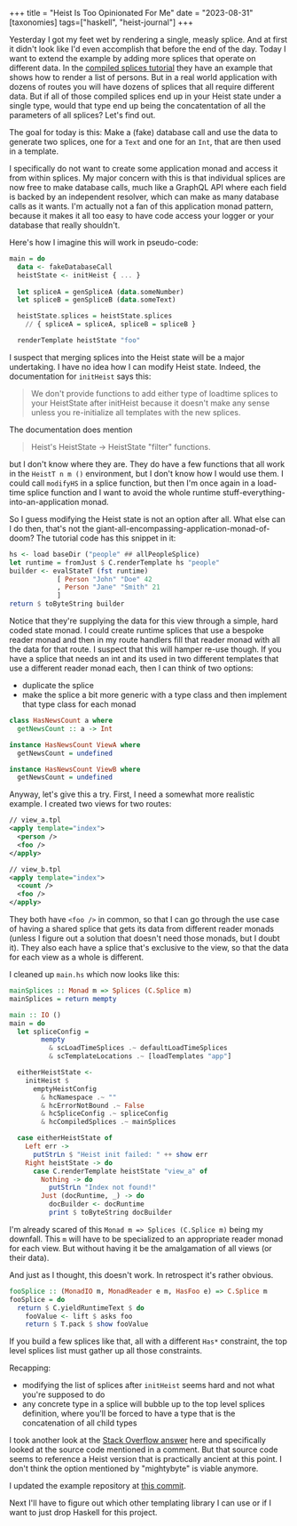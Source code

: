 +++
title = "Heist Is Too Opinionated For Me"
date = "2023-08-31"
[taxonomies]
tags=["haskell", "heist-journal"]
+++

Yesterday I got my feet wet by rendering a single, measly splice. And at first it didn't look like I'd even accomplish that before the end of the day. Today I want to extend the example by adding more splices that operate on different data. In the [compiled splices tutorial](http://snapframework.com/docs/tutorials/compiled-splices) they have an example that shows how to render a list of persons. But in a real world application with dozens of routes you will have dozens of splices that all require different data. But if all of those compiled splices end up in your Heist state under a single type, would that type end up being the concatentation of all the parameters of all splices? Let's find out.

The goal for today is this: Make a (fake) database call and use the data to generate two splices, one for a `Text` and one for an `Int`, that are then used in a template.

I specifically do not want to create some application monad and access it from within splices. My major concern with this is that individual splices are now free to make database calls, much like a GraphQL API where each field is backed by an independent resolver, which can make as many database calls as it wants. I'm actually not a fan of this application monad pattern, because it makes it all too easy to have code access your logger or your database that really shouldn't.

Here's how I imagine this will work in pseudo-code:

```haskell
main = do
  data <- fakeDatabaseCall
  heistState <- initHeist { ... }
  
  let spliceA = genSpliceA (data.someNumber)
  let spliceB = genSpliceB (data.someText)

  heistState.splices = heistState.splices
    // { spliceA = spliceA, spliceB = spliceB }

  renderTemplate heistState "foo"
```

I suspect that merging splices into the Heist state will be a major undertaking. I have no idea how I can modify Heist state. Indeed, the documentation for `initHeist` says this:
> We don't provide functions to add either type of loadtime splices to your HeistState after initHeist because it doesn't make any sense unless you re-initialize all templates with the new splices.

The documentation does mention
>  Heist's HeistState -> HeistState "filter" functions. 

but I don't know where they are. They do have a few functions that all work in the `HeistT n m ()` environment, but I don't know how I would use them. I could call `modifyHS` in a splice function, but then I'm once again in a load-time splice function and I want to avoid the whole runtime stuff-everything-into-an-application monad.

So I guess modifying the Heist state is not an option after all. What else can I do then, that's not the giant-all-encompassing-application-monad-of-doom? The tutorial code has this snippet in it:

```haskell
hs <- load baseDir ("people" ## allPeopleSplice)
let runtime = fromJust $ C.renderTemplate hs "people"
builder <- evalStateT (fst runtime)
            [ Person "John" "Doe" 42
            , Person "Jane" "Smith" 21
            ]
return $ toByteString builder
```

Notice that they're supplying the data for this view through a simple, hard coded state monad. I could create runtime splices that use a bespoke reader monad and then in my route handlers fill that reader monad with all the data for that route. I suspect that this will hamper re-use though. If you have a splice that needs an int and its used in two different templates that use a different reader monad each, then I can think of two options:
- duplicate the splice
- make the splice a bit more generic with a type class and then implement that type class for each monad

```haskell
class HasNewsCount a where
  getNewsCount :: a -> Int

instance HasNewsCount ViewA where
  getNewsCount = undefined

instance HasNewsCount ViewB where
  getNewsCount = undefined
```

Anyway, let's give this a try. First, I need a somewhat more realistic example. I created two views for two routes:

```xml
// view_a.tpl
<apply template="index">
  <person />
  <foo />
</apply>

// view_b.tpl
<apply template="index">
  <count />
  <foo />
</apply>
```

They both have `<foo />` in common, so that I can go through the use case of having a shared splice that gets its data from different reader monads (unless I figure out a solution that doesn't need those monads, but I doubt it). They also each have a splice that's exclusive to the view, so that the data for each view as a whole is different.

I cleaned up `main.hs` which now looks like this:

```haskell
mainSplices :: Monad m => Splices (C.Splice m)
mainSplices = return mempty

main :: IO ()
main = do
  let spliceConfig =
        mempty
          & scLoadTimeSplices .~ defaultLoadTimeSplices
          & scTemplateLocations .~ [loadTemplates "app"]

  eitherHeistState <-
    initHeist $
      emptyHeistConfig
        & hcNamespace .~ ""
        & hcErrorNotBound .~ False
        & hcSpliceConfig .~ spliceConfig
        & hcCompiledSplices .~ mainSplices

  case eitherHeistState of
    Left err ->
      putStrLn $ "Heist init failed: " ++ show err
    Right heistState -> do
      case C.renderTemplate heistState "view_a" of
        Nothing -> do
          putStrLn "Index not found!"
        Just (docRuntime, _) -> do
          docBuilder <- docRuntime
          print $ toByteString docBuilder
```

I'm already scared of this `Monad m => Splices (C.Splice m)` being my downfall. This `m` will have to be specialized to an appropriate reader monad for each view. But without having it be the amalgamation of all views (or their data).

And just as I thought, this doesn't work. In retrospect it's rather obvious.

```haskell
fooSplice :: (MonadIO m, MonadReader e m, HasFoo e) => C.Splice m
fooSplice = do
  return $ C.yieldRuntimeText $ do
    fooValue <- lift $ asks foo
    return $ T.pack $ show fooValue
```

If you build a few splices like that, all with a different `Has*` constraint, the top level splices list must gather up all those constraints.

Recapping:
- modifying the list of splices after `initHeist` seems hard and not what you're supposed to do
- any concrete type in a splice will bubble up to the top level splices definition, where you'll be forced to have a type that is the concatenation of all child types

I took another look at the [Stack Overflow answer](https://stackoverflow.com/questions/8023191/using-values-not-from-the-application-monad-with-heist-templates) here and specifically looked at the source code mentioned in a comment. But that source code seems to reference a Heist version that is practically ancient at this point. I don't think the option mentioned by "mightybyte" is viable anymore.

I updated the example repository at [this commit](https://github.com/cideM/heist_getting_started/tree/498e072a9aab8f06b1d7a3f4601e5062198e1b57).

Next I'll have to figure out which other templating library I can use or if I want to just drop Haskell for this project.
